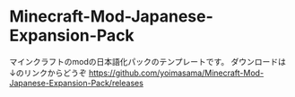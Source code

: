 # Minecraft-Mod-Japanese-Expansion-Pack
マインクラフトのmodの日本語化パックのテンプレートです。
ダウンロードは↓のリンクからどうぞ
https://github.com/yoimasama/Minecraft-Mod-Japanese-Expansion-Pack/releases
